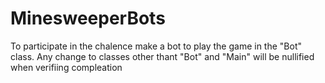 # MinesweeperBots

To participate in the chalence make a bot to play the game in the "Bot" class.
Any change to classes other thant "Bot" and "Main" will be nullified when verifiing compleation
